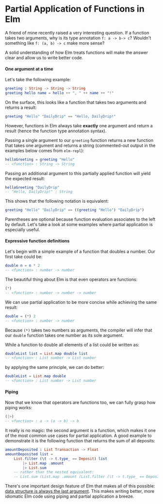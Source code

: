 # Partial Application of Functions in Elm
A friend of mine recently raised a very interesting question. If a function
takes two arguments, why is its type annotation `f: a -> b-> c`? Wouldn't
something like `f: (a, b) -> c` make more sense?

A solid understanding of how Elm treats functions will make the answer clear
and allow us to write better code.

#### One argument at a time
Let's take the following example:

```elm
greeting : String -> String -> String
greeting hello name = hello ++ ", " ++ name ++ "!"
```

On the surface, this looks like a function that takes two arguments and
returns a result:

```elm
greeting "Hello" "DailyDrip" == "Hello, DailyDrip!"
```

However, functions in Elm always take **exactly** one argument and return
a result (hence the function type annotation syntax).

Passing a single argument to our `greeting` function returns a new function
that takes one argument and returns a string (commented-out output in
the examples below comes from `elm-repl`):

```elm
helloGreeting = greeting "Hello"
-- <function> : String -> String
```

Passing an additional argument to this partially applied function will
yield the expected result:

```elm
helloGreeting "DailyDrip"
-- "Hello, DailyDrip!" : String
```

This shows that the following notation is equivalent:

```elm
greeting "Hello" "DailyDrip" == ((greeting "Hello") "DailyDrip")
```

Parentheses are optional because function evaluation associates to the
left by default. Let's take a look at some examples where partial
application is especially useful.

#### Expressive function definitions
Let's begin with a simple example of a function that doubles a number.
Our first take could be:

```elm
double n = n * 2
-- <function> : number -> number
```

The beautiful thing about Elm is that even operators are functions:

```elm
(*)
-- <function> : number -> number -> number
```

We can use partial application to be more concise while achieving
the same result:

```elm
double = (*) 2
-- <function> : number -> number
```

Because `(*)` takes two numbers as arguments, the compiler will infer that
our `double` function takes one number as its sole argument.

While a function to double all elements of a list could be written as:

```elm
doubleList list = List.map double list
-- <function> : List number -> List number
```

by applying the same principle, we can do better:

```elm
doubleList = List.map double
-- <function> : List number -> List number
```

#### Piping
Now that we know that operators are functions too, we can fully
grasp how piping works:

```elm
(|>)
-- <function> : a -> (a -> b) -> b
```

It really is no magic: the second argument is a function, which makes it
one of the most common use cases for partial application. A good example to
demonstrate it is the following function that returns the sum of all deposits:

```elm
amountDeposited : List Transaction -> Float
amountDeposited list =
    List.filter (\t -> t.type_ == Deposit) list
        |> List.map .amount
        |> List.sum
    -- rather than the nested equivalent:
    -- List.sum (List.map .amount (List.filter (\t -> t.type_ == Deposit) list))
```

There's one important design feature of Elm that makes all of this possible:
[data structure is always the last argument](http://package.elm-lang.org/help/design-guidelines#the-data-structure-is-always-the-last-argument).
This makes writing better, more idiomatic Elm code using piping
and partial application a breeze.
